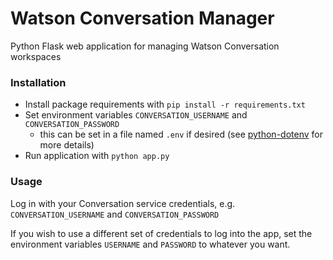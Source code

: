 # Watson Conversation Manager

Python Flask web application for managing Watson Conversation workspaces

### Installation

* Install package requirements with `pip install -r requirements.txt`
* Set environment variables `CONVERSATION_USERNAME` and `CONVERSATION_PASSWORD`
  * this can be set in a file named `.env` if desired (see [python-dotenv](https://github.com/theskumar/python-dotenv) for more details)
* Run application with `python app.py`

### Usage

Log in with your Conversation service credentials, e.g. `CONVERSATION_USERNAME` and `CONVERSATION_PASSWORD`

If you wish to use a different set of credentials to log into the app, set the environment variables `USERNAME` and `PASSWORD` to whatever you want.